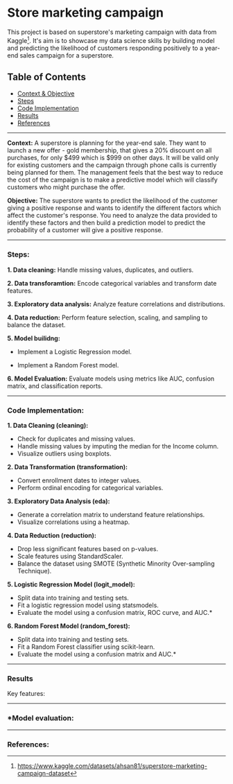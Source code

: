 # Store marketing campaign

This project is based on superstore's marketing campaign with data from Kaggle[^1]. It's aim is to showcase my data science skills by building model and predicting the likelihood of customers responding positively to a year-end sales campaign for a superstore.

## Table of Contents
- [Context & Objective](**context)
- [Steps](#steps)
- [Code Implementation](#code-implementation)
- [Results](#results)
- [References](#references)

---

  **Context:** A superstore is planning for the year-end sale. They want to launch a new offer - gold membership, that gives a 20% discount on all purchases, for only $499 which is $999 on other days. It will be valid only for existing customers and the campaign through phone calls is currently being planned for them. The management feels that the best way to reduce the cost of the campaign is to make a predictive model which will classify customers who might purchase the offer.

  **Objective:** The superstore wants to predict the likelihood of the customer giving a positive response and wants to identify the different factors which affect the customer's response. You need to analyze the data provided to identify these factors and then build a prediction model to predict the probability of a customer will give a positive response.

---

### Steps:

**1. Data cleaning:** Handle missing values, duplicates, and outliers.

**2. Data transforamtion:** Encode categorical variables and transform date features.

**3. Exploratory data analysis:** Analyze feature correlations and distributions.

**4. Data reduction:** Perform feature selection, scaling, and sampling to balance the dataset.

**5. Model builidng:** 

 * Implement a Logistic Regression model.

 * Implement a Random Forest model.  

**6. Model Evaluation:** Evaluate models using metrics like AUC, confusion matrix, and classification reports.

---

### Code Implementation:

**1. Data Cleaning (cleaning):**

* Check for duplicates and missing values.
* Handle missing values by imputing the median for the Income column.
* Visualize outliers using boxplots.

**2. Data Transformation (transformation):**

* Convert enrollment dates to integer values.
* Perform ordinal encoding for categorical variables.

**3. Exploratory Data Analysis (eda):**

* Generate a correlation matrix to understand feature relationships.
* Visualize correlations using a heatmap.

**4. Data Reduction (reduction):**

* Drop less significant features based on p-values.
* Scale features using StandardScaler.
* Balance the dataset using SMOTE (Synthetic Minority Over-sampling Technique).

**5. Logistic Regression Model (logit_model):**

* Split data into training and testing sets.
* Fit a logistic regression model using statsmodels.
* Evaluate the model using a confusion matrix, ROC curve, and AUC.*

**6. Random Forest Model (random_forest):**

* Split data into training and testing sets.
* Fit a Random Forest classifier using scikit-learn.
* Evaluate the model using a confusion matrix and AUC.*

---

### Results

Key features:



---

### *Model evaluation:

---

### References:
[^1]: https://www.kaggle.com/datasets/ahsan81/superstore-marketing-campaign-dataset
